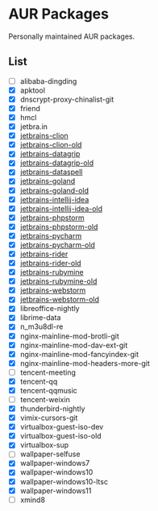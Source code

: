 # AUR Packages

Personally maintained AUR packages.

## List

- [ ] alibaba-dingding
- [X] apktool
- [X] dnscrypt-proxy-chinalist-git
- [X] friend
- [X] hmcl
- [X] jetbra.in
- [X] [jetbrains-clion]
- [X] [jetbrains-clion-old]
- [X] [jetbrains-datagrip]
- [X] [jetbrains-datagrip-old]
- [X] [jetbrains-dataspell]
- [X] [jetbrains-goland]
- [X] [jetbrains-goland-old]
- [X] [jetbrains-intellij-idea]
- [X] [jetbrains-intellij-idea-old]
- [X] [jetbrains-phpstorm]
- [X] [jetbrains-phpstorm-old]
- [X] [jetbrains-pycharm]
- [X] [jetbrains-pycharm-old]
- [X] [jetbrains-rider]
- [X] [jetbrains-rider-old]
- [X] [jetbrains-rubymine]
- [X] [jetbrains-rubymine-old]
- [X] [jetbrains-webstorm]
- [X] [jetbrains-webstorm-old]
- [x] libreoffice-nightly
- [X] librime-data
- [X] n_m3u8dl-re
- [X] nginx-mainline-mod-brotli-git
- [X] nginx-mainline-mod-dav-ext-git
- [X] nginx-mainline-mod-fancyindex-git
- [X] nginx-mainline-mod-headers-more-git
- [ ] tencent-meeting
- [X] tencent-qq
- [X] tencent-qqmusic
- [ ] tencent-weixin
- [x] thunderbird-nightly
- [X] vimix-cursors-git
- [X] virtualbox-guest-iso-dev
- [X] virtualbox-guest-iso-old
- [X] virtualbox-sup
- [ ] wallpaper-selfuse
- [X] wallpaper-windows7
- [X] wallpaper-windows10
- [X] wallpaper-windows10-ltsc
- [X] wallpaper-windows11
- [ ] xmind8

[jetbrains-clion]: https://github.com/kitty-panics/aur-jetbrains-ide/tree/master/jetbrains-clion
[jetbrains-clion-old]: https://github.com/kitty-panics/aur-jetbrains-ide/tree/master/jetbrains-clion-old
[jetbrains-datagrip]: https://github.com/kitty-panics/aur-jetbrains-ide/tree/master/jetbrains-datagrip
[jetbrains-datagrip-old]: https://github.com/kitty-panics/aur-jetbrains-ide/tree/master/jetbrains-datagrip-old
[jetbrains-dataspell]: https://github.com/kitty-panics/aur-jetbrains-ide/tree/master/jetbrains-dataspell
[jetbrains-goland]: https://github.com/kitty-panics/aur-jetbrains-ide/tree/master/jetbrains-goland
[jetbrains-goland-old]: https://github.com/kitty-panics/aur-jetbrains-ide/tree/master/jetbrains-goland-old
[jetbrains-intellij-idea]: https://github.com/kitty-panics/aur-jetbrains-ide/tree/master/jetbrains-intellij-idea
[jetbrains-intellij-idea-old]: https://github.com/kitty-panics/aur-jetbrains-ide/tree/master/jetbrains-intellij-idea-old
[jetbrains-phpstorm]: https://github.com/kitty-panics/aur-jetbrains-ide/tree/master/jetbrains-phpstorm
[jetbrains-phpstorm-old]: https://github.com/kitty-panics/aur-jetbrains-ide/tree/master/jetbrains-phpstorm-old
[jetbrains-pycharm]: https://github.com/kitty-panics/aur-jetbrains-ide/tree/master/jetbrains-pycharm
[jetbrains-pycharm-old]: https://github.com/kitty-panics/aur-jetbrains-ide/tree/master/jetbrains-pycharm-old
[jetbrains-rider]: https://github.com/kitty-panics/aur-jetbrains-ide/tree/master/jetbrains-rider
[jetbrains-rider-old]: https://github.com/kitty-panics/aur-jetbrains-ide/tree/master/jetbrains-rider-old
[jetbrains-rubymine]: https://github.com/kitty-panics/aur-jetbrains-ide/tree/master/jetbrains-rubymine
[jetbrains-rubymine-old]: https://github.com/kitty-panics/aur-jetbrains-ide/tree/master/jetbrains-rubymine-old
[jetbrains-webstorm]: https://github.com/kitty-panics/aur-jetbrains-ide/tree/master/jetbrains-webstorm
[jetbrains-webstorm-old]: https://github.com/kitty-panics/aur-jetbrains-ide/tree/master/jetbrains-webstorm-old
